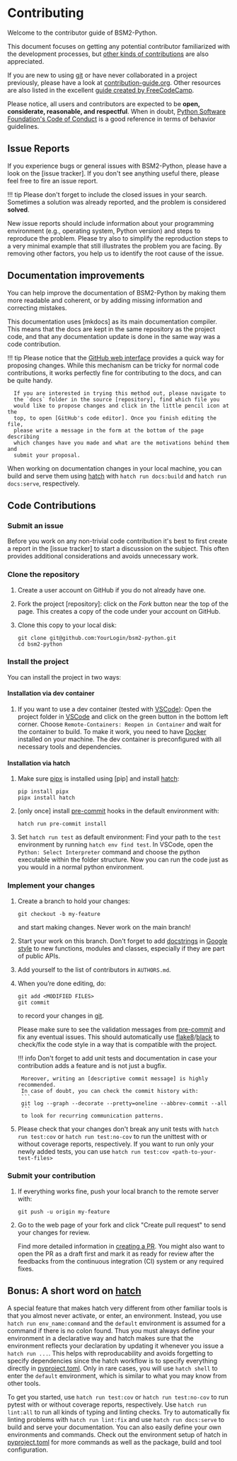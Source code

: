 # Contributing

Welcome to the contributor guide of BSM2-Python.

This document focuses on getting any potential contributor familiarized with
the development processes, but [other kinds of contributions] are also appreciated.

If you are new to using [git] or have never collaborated in a project previously,
please have a look at [contribution-guide.org]. Other resources are also
listed in the excellent [guide created by FreeCodeCamp].

Please notice, all users and contributors are expected to be **open,
considerate, reasonable, and respectful**. When in doubt,
[Python Software Foundation's Code of Conduct] is a good reference in terms of
behavior guidelines.

## Issue Reports

If you experience bugs or general issues with BSM2-Python, please have a look
on the [issue tracker].
If you don't see anything useful there, please feel free to fire an issue report.

!!! tip
    Please don't forget to include the closed issues in your search.
    Sometimes a solution was already reported, and the problem is considered
    **solved**.

New issue reports should include information about your programming environment
(e.g., operating system, Python version) and steps to reproduce the problem.
Please try also to simplify the reproduction steps to a very minimal example
that still illustrates the problem you are facing. By removing other factors,
you help us to identify the root cause of the issue.

## Documentation improvements

You can help improve the documentation of BSM2-Python by making them more readable
and coherent, or by adding missing information and correcting mistakes.

This documentation uses [mkdocs] as its main documentation compiler.
This means that the docs are kept in the same repository as the project code, and
that any documentation update is done in the same way was a code contribution.

!!! tip
      Please notice that the [GitHub web interface] provides a quick way for
      proposing changes. While this mechanism can  be tricky for normal code contributions,
      it works perfectly fine for contributing to the docs, and can be quite handy.

      If you are interested in trying this method out, please navigate to
      the `docs` folder in the source [repository], find which file you
      would like to propose changes and click in the little pencil icon at the
      top, to open [GitHub's code editor]. Once you finish editing the file,
      please write a message in the form at the bottom of the page describing
      which changes have you made and what are the motivations behind them and
      submit your proposal.

When working on documentation changes in your local machine, you can
build and serve them using [hatch] with `hatch run docs:build` and
`hatch run docs:serve`, respectively.

## Code Contributions

### Submit an issue

Before you work on any non-trivial code contribution it's best to first create
a report in the [issue tracker] to start a discussion on the subject.
This often provides additional considerations and avoids unnecessary work.

### Clone the repository

1. Create a user account on GitHub if you do not already have one.

2. Fork the project [repository]: click on the *Fork* button near the top of the
   page. This creates a copy of the code under your account on GitHub.

3. Clone this copy to your local disk:

   ```console
   git clone git@github.com:YourLogin/bsm2-python.git
   cd bsm2-python
   ```
### Install the project

You can install the project in two ways:
#### Installation via dev container
1. If you want to use a dev container (tested with [VSCode]):
   Open the project folder in [VSCode] and click on the green button in the bottom left corner.
   Choose `Remote-Containers: Reopen in Container` and wait for the container to build.
   To make it work, you need to have [Docker] installed on your machine.
   The dev container is preconfigured with all necessary tools and dependencies.

#### Installation via hatch
1. Make sure [pipx] is installed using [pip] and install [hatch]:

   ```console
   pip install pipx
   pipx install hatch
   ```

2. \[only once\] install [pre-commit] hooks in the default environment with:

   ```console
   hatch run pre-commit install
   ```

3. Set `hatch run test` as default environment:
   Find your path to the `test` environment by running `hatch env find test`.
   In VSCode, open the `Python: Select Interpreter` command and choose the python executable within the folder structure.
   Now you can run the code just as you would in a normal python environment.

### Implement your changes

1. Create a branch to hold your changes:

   ```console
   git checkout -b my-feature
   ```

   and start making changes. Never work on the main branch!

2. Start your work on this branch. Don't forget to add [docstrings] in [Google style]
   to new functions, modules and classes, especially if they are part of public APIs.

3. Add yourself to the list of contributors in `AUTHORS.md`.

4. When you’re done editing, do:

   ```console
   git add <MODIFIED FILES>
   git commit
   ```

   to record your changes in [git].

   Please make sure to see the validation messages from [pre-commit] and fix
   any eventual issues.
   This should automatically use [flake8]/[black] to check/fix the code style
   in a way that is compatible with the project.

    !!! info
        Don't forget to add unit tests and documentation in case your
        contribution adds a feature and is not just a bugfix.

        Moreover, writing an [descriptive commit message] is highly recommended.
        In case of doubt, you can check the commit history with:
        ```
        git log --graph --decorate --pretty=oneline --abbrev-commit --all
        ```
        to look for recurring communication patterns.

5. Please check that your changes don't break any unit tests with
   `hatch run test:cov` or `hatch run test:no-cov` to run the unittest with
   or without coverage reports, respectively. If you want to run only your newly
   added tests, you can use `hatch run test:cov <path-to-your-test-files>`

### Submit your contribution

1. If everything works fine, push your local branch to the remote server with:

   ```console
   git push -u origin my-feature
   ```

2. Go to the web page of your fork and click "Create pull request"
   to send your changes for review.

   Find more detailed information in [creating a PR]. You might also want to open
   the PR as a draft first and mark it as ready for review after the feedbacks
   from the continuous integration (CI) system or any required fixes.


## Bonus: A short word on [hatch]

A special feature that makes hatch very different from other familiar tools is that you almost never
activate, or enter, an environment. Instead, you use `hatch run env_name:command` and the `default` environment
is assumed for a command if there is no colon found. Thus you must always define your environment in a declarative
way and hatch makes sure that the environment reflects your declaration by updating it whenever you issue
a `hatch run ...`. This helps with reproducability and avoids forgetting to specify dependencies since the
hatch workflow is to specify everything directly in [pyproject.toml](pyproject.toml). Only in rare cases, you
will use `hatch shell` to enter the `default` environment, which is similar to what you may know from other tools.

To get you started, use `hatch run test:cov` or `hatch run test:no-cov` to run pytest with or without coverage reports,
respectively. Use `hatch run lint:all` to run all kinds of typing and linting checks. Try to automatically fix linting
problems with `hatch run lint:fix` and use `hatch run docs:serve` to build and serve your documentation.
You can also easily define your own environments and commands. Check out the environment setup of hatch
in [pyproject.toml](pyproject.toml) for more commands as well as the package, build and tool configuration.

[black]: https://pypi.org/project/black/
[contribution-guide.org]: http://www.contribution-guide.org/
[creating a PR]: https://docs.github.com/en/pull-requests/collaborating-with-pull-requests/proposing-changes-to-your-work-with-pull-requests/creating-a-pull-request
[Docker]: https://docs.docker.com/desktop/
[docstrings]: https://peps.python.org/pep-0257/
[flake8]: https://flake8.pycqa.org/en/stable/
[git]: https://git-scm.com
[github web interface]: https://docs.github.com/en/github/managing-files-in-a-repository/managing-files-on-github/editing-files-in-your-repository
[hatch]: https://hatch.pypa.io/latest/
[other kinds of contributions]: https://opensource.guide/how-to-contribute
[pre-commit]: https://pre-commit.com/
[pipx]: https://pypa.github.io/pipx/
[python software foundation's code of conduct]: https://www.python.org/psf/conduct/
[Google style]: https://google.github.io/styleguide/pyguide.html#38-comments-and-docstrings
[guide created by FreeCodeCamp]: https://github.com/FreeCodeCamp/how-to-contribute-to-open-source
[VSCode]: https://code.visualstudio.com/

